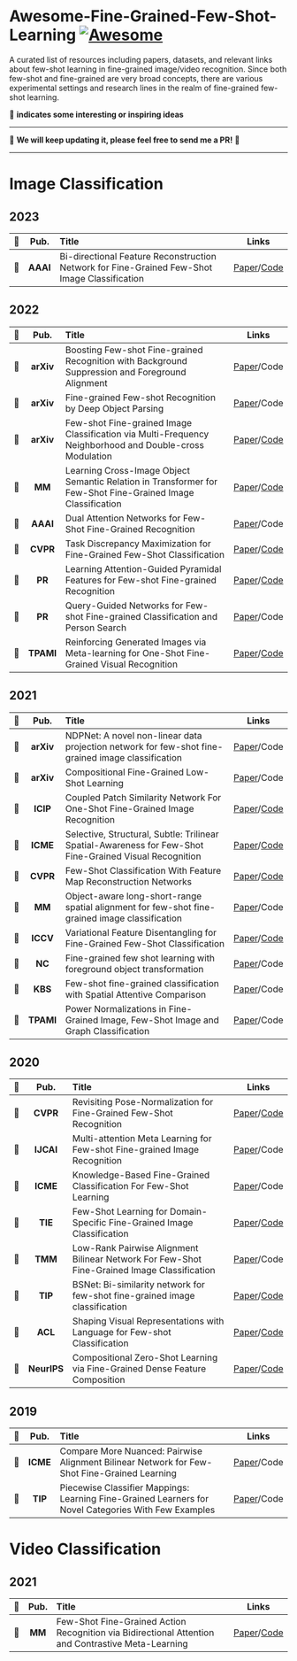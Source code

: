 # Awesome-Fine-Grained-Few-Shot-Learning [![Awesome](https://cdn.rawgit.com/sindresorhus/awesome/d7305f38d29fed78fa85652e3a63e154dd8e8829/media/badge.svg)](https://github.com/sindresorhus/awesome)  


A curated list of resources including papers, datasets, and relevant links about few-shot learning in fine-grained image/video recognition. Since both few-shot and fine-grained are very broad concepts, there are various experimental settings and research lines in the realm of fine-grained few-shot learning. 

:triangular_flag_on_post: **indicates some interesting or inspiring ideas**  

--------------------------------------------------------------------------------------

:running: **We will keep updating it,  please feel free to send me a PR!** :running:  

--------------------------------------------------------------------------------------

# Image Classification
## 2023        
**:open_file_folder:** | **Pub.** | **Title** | **Links** 
:-: | :-: | :-  | :-:   
:triangular_flag_on_post: | **AAAI** | Bi-directional Feature Reconstruction Network for Fine-Grained Few-Shot Image Classification | [Paper](https://arxiv.org/abs/2211.17161)/[Code](https://github.com/PRIS-CV/Bi-FRN)   

## 2022       
**:open_file_folder:** | **Pub.** | **Title** | **Links** 
:-: | :-: | :-  | :-:   
:triangular_flag_on_post: | **arXiv** | Boosting Few-shot Fine-grained Recognition with Background Suppression and Foreground Alignment | [Paper](https://arxiv.org/abs/2210.01439)/Code   
:scroll: | **arXiv** | Fine-grained Few-shot Recognition by Deep Object Parsing | [Paper](https://arxiv.org/abs/2207.07110)/Code 
:scroll: | **arXiv** | Few-shot Fine-grained Image Classification via Multi-Frequency Neighborhood and Double-cross Modulation | [Paper](https://arxiv.org/abs/2207.08547)/[Code](https://github.com/ChengqingLi/FicNet)   
:triangular_flag_on_post: | **MM** | Learning Cross-Image Object Semantic Relation in Transformer for Few-Shot Fine-Grained Image Classification | [Paper](https://arxiv.org/abs/2207.00784)/[Code](https://github.com/JiakangYuan/HelixFormer) 
:scroll: | **AAAI** | Dual Attention Networks for Few-Shot Fine-Grained Recognition | [Paper](https://www.aaai.org/AAAI22Papers/AAAI-1537.XuSL.pdf)/Code 
:triangular_flag_on_post: | **CVPR** | Task Discrepancy Maximization for Fine-Grained Few-Shot Classification | [Paper](https://openaccess.thecvf.com/content/CVPR2022/html/Lee_Task_Discrepancy_Maximization_for_Fine-Grained_Few-Shot_Classification_CVPR_2022_paper.html)/[Code](https://github.com/leesb7426/CVPR2022-Task-Discrepancy-Maximization-for-Fine-grained-Few-Shot-Classification) 
:triangular_flag_on_post: | **PR** | Learning Attention-Guided Pyramidal Features for Few-shot Fine-grained Recognition | [Paper](https://www.sciencedirect.com/science/article/pii/S0031320322002734)/[Code](https://github.com/CSer-Tang-hao/AGPF-FSFG)  
:scroll: | **PR** | Query-Guided Networks for Few-shot Fine-grained Classification and Person Search | [Paper](https://www.sciencedirect.com/science/article/pii/S0031320322005295)/Code  
:triangular_flag_on_post: | **TPAMI** | Reinforcing Generated Images via Meta-learning for One-Shot Fine-Grained Visual Recognition | [Paper](https://ieeexplore.ieee.org/abstract/document/9756906)/[Code](https://github.com/apple2373/MetaIRNet)  

## 2021       
**:open_file_folder:** | **Pub.** | **Title** | **Links** 
:-: | :-: | :-  | :-: 
:scroll: | **arXiv** | NDPNet: A novel non-linear data projection network for few-shot fine-grained image classification | [Paper](https://arxiv.org/abs/2106.06988)/Code  
:triangular_flag_on_post: | **arXiv** | Compositional Fine-Grained Low-Shot Learning | [Paper](https://arxiv.org/abs/2105.10438)/Code  
:triangular_flag_on_post: | **ICIP** | Coupled Patch Similarity Network For One-Shot Fine-Grained Image Recognition | [Paper](https://ieeexplore.ieee.org/abstract/document/9506685/)/[Code](https://github.com/CSer-Tang-hao/CPSN-OSFG)  
:triangular_flag_on_post: | **ICME** | Selective, Structural, Subtle: Trilinear Spatial-Awareness for Few-Shot Fine-Grained Visual Recognition | [Paper](https://ieeexplore.ieee.org/abstract/document/9428223/)/[Code](https://github.com/iCVTEAM/S3Net)  
:triangular_flag_on_post: | **CVPR** | Few-Shot Classification With Feature Map Reconstruction Networks | [Paper](https://openaccess.thecvf.com/content/CVPR2021/html/Wertheimer_Few-Shot_Classification_With_Feature_Map_Reconstruction_Networks_CVPR_2021_paper.html)/[Code](https://github.com/Tsingularity/FRN)  
:triangular_flag_on_post: | **MM** | Object-aware long-short-range spatial alignment for few-shot fine-grained image classification | [Paper](https://arxiv.org/abs/2108.13098)/Code
:triangular_flag_on_post: | **ICCV** | Variational Feature Disentangling for Fine-Grained Few-Shot Classification | [Paper](https://openaccess.thecvf.com/content/ICCV2021/html/Xu_Variational_Feature_Disentangling_for_Fine-Grained_Few-Shot_Classification_ICCV_2021_paper.html)/[Code](https://github.com/cvlab-stonybrook/vfd-iccv21)
:scroll: | **NC** | Fine-grained few shot learning with foreground object transformation | [Paper](https://www.sciencedirect.com/science/article/pii/S0925231221013746)/Code  
:scroll: | **KBS** | Few-shot fine-grained classification with Spatial Attentive Comparison | [Paper](https://www.sciencedirect.com/science/article/pii/S0950705121001039)/Code   
:triangular_flag_on_post: | **TPAMI** | Power Normalizations in Fine-Grained Image, Few-Shot Image and Graph Classification | [Paper](https://ieeexplore.ieee.org/abstract/document/9521687/)/Code    

## 2020       
**:open_file_folder:** | **Pub.** | **Title** | **Links** 
:-: | :-: | :-  | :-: 
:triangular_flag_on_post: | **CVPR** | Revisiting Pose-Normalization for Fine-Grained Few-Shot Recognition | [Paper](https://openaccess.thecvf.com/content_CVPR_2020/html/Tang_Revisiting_Pose-Normalization_for_Fine-Grained_Few-Shot_Recognition_CVPR_2020_paper.html)/[Code](https://github.com/Tsingularity/PoseNorm_Fewshot)   
:scroll: | **IJCAI** | Multi-attention Meta Learning for Few-shot Fine-grained Image Recognition | [Paper](https://www.ijcai.org/proceedings/2020/0152.pdf)/Code
:scroll: | **ICME** | Knowledge-Based Fine-Grained Classification For Few-Shot Learning | [Paper](https://ieeexplore.ieee.org/abstract/document/9102809)/Code 
:scroll: | **TIE** | Few-Shot Learning for Domain-Specific Fine-Grained Image Classification | [Paper](https://ieeexplore.ieee.org/abstract/document/9027090)/[Code](https://github.com/xhw205/Domain-specific-Fewshot-Learning)   
:scroll: | **TMM** | Low-Rank Pairwise Alignment Bilinear Network For Few-Shot Fine-Grained Image Classification | [Paper](https://ieeexplore.ieee.org/abstract/document/9115215)/Code   
:triangular_flag_on_post: | **TIP** | BSNet: Bi-similarity network for few-shot fine-grained image classification | [Paper](https://ieeexplore.ieee.org/document/9293172)/[Code](https://github.com/PRIS-CV/BSNet)    
:scroll: | **ACL** | Shaping Visual Representations with Language for Few-shot Classification | [Paper](https://arxiv.org/abs/1911.02683)/[Code](https://github.com/jayelm/lsl)  
:triangular_flag_on_post: | **NeurIPS** | Compositional Zero-Shot Learning via Fine-Grained Dense Feature Composition | [Paper](https://proceedings.neurips.cc/paper/2020/file/e58cc5ca94270acaceed13bc82dfedf7-Paper.pdf)/[Code](https://github.com/hbdat/neurIPS20_CompositionZSL) 


## 2019       
**:open_file_folder:** | **Pub.** | **Title** | **Links** 
:-: | :-: | :-  | :-: 
:scroll: | **ICME** | Compare More Nuanced: Pairwise Alignment Bilinear Network for Few-Shot Fine-Grained Learning | [Paper](https://ieeexplore.ieee.org/abstract/document/8784745)/Code    
:triangular_flag_on_post: | **TIP** | Piecewise Classifier Mappings: Learning Fine-Grained Learners for Novel Categories With Few Examples | [Paper](https://ieeexplore.ieee.org/abstract/document/8752297)/Code  

# Video Classification
## 2021        
**:open_file_folder:** | **Pub.** | **Title** | **Links** 
:-: | :-: | :-  | :-:   
:triangular_flag_on_post: | **MM** | Few-Shot Fine-Grained Action Recognition via Bidirectional Attention and Contrastive Meta-Learning | [Paper](https://dl.acm.org/doi/abs/10.1145/3474085.3475216)/[Code](https://github.com/acewjh/FSFG)   
